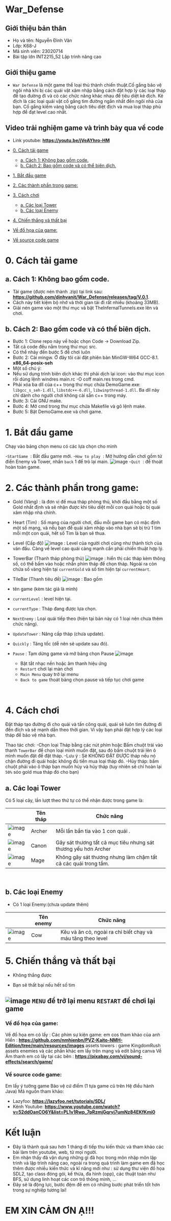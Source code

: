 # War_Defense
## Giới thiệu bản thân
- Họ và tên: Nguyễn Đình Văn
- Lớp: K68-J
- Mã sinh viên: 23020714
- Bài tập lớn INT2215_52 Lập trình nâng cao

## Giới thiệu game
- `War Defense` là một game thể loại thủ thành chiến thuật.Cố gắng bảo vệ ngôi nhà khi bị các quái vật xâm nhập bằng cách đặt hợp lý các loại tháp để tạo đường đi và có các chức năng khác nhau để tiêu diệt kẻ địch. Kẻ địch là các loại quái vật cố gắng tìm đường ngắn nhất đến ngôi nhà của bạn. Cố gắng kiếm vàng bằng cách tiêu diệt địch và mua loại tháp phù hợp để đạt level cao nhất.

## Video trải nghiệm game và trình bày qua về code
- Link youtube: **https://youtu.be/jVeAYhro-HM**

- [0. Cách tải game](#0-cách-tải-game)
  * [a. Cách 1: Không bao gồm code.](#a-cách-1-không-bao-gồm-code)
  * [b. Cách 2: Bao gồm code và có thể biên dịch.](#b-cách-2-bao-gồm-code-và-có-thể-biên-dịch)
- [1.    Bắt đầu game](#1bắt-đầu-game)
- [2.     Các thành phần trong game:](#3-các-thành-phần-trong-game)
- [3.     Cách chơi](#4-cách-chơi)
  * [a.   Các loại Tower](#acác-loại-Tower)
  * [b.   Các loại Enemy](#bcác-loại-Enemy)
- [4. Chiến thắng và thất bại](#5-chiến-thắng-và-thất-bại)
- [Về đồ họa của game:](#về-đồ-họa-của-game)
- [Về source code game](#về-source-code-game)



# 0. Cách tải game
## a. Cách 1: Không bao gồm code.
- Tải game (được nén thành .zip) tại link sau: **https://github.com/dinhvanit/War_Defense/releases/tag/V.0.1**.
- Cách này tiết kiệm bộ nhớ và thời gian tải đi rất nhiều (khoảng 33MB).
- Giải nén game vào một thư mục và bật TheInfernalTunnels.exe lên và chơi.

## b. Cách 2: Bao gồm code và có thể biên dịch.
- Bước 1: Clone repo này về hoặc chọn Code -> Download Zip.
- Tất cả code đều nằm trong thư mục src.
- Có thể nhảy đến bước 5 để chơi luôn
- Bước 2: Cài mingw. Ở đây tôi cài đặt phiên bản MinGW-W64 GCC-8.1. **x86_64-posix-seh**
- Một số chú ý:
- Nếu sử dụng trình biên dịch khác thì phải dịch lại icon: vào thư mục icon rồi dùng lệnh windres main.rc -O coff main.res trong cmd.
- Phải xóa ba dll của c++ trong thư mục chứa DemoGame.exe: `libgcc_s_seh-1.dll`, `libstdc++-6.dll`, `libwinpthread-1.dll`. Ba dll này chỉ dành cho người chơi không cài sẵn c++ trong máy.
- Bước 3: Cài GNU make.
- Bước 4: Mở cmd trong thư mục chứa Makefile và gõ lệnh make.
- Bước 5: Bật DemoGame.exe và chơi game.

# 1.	Bắt đầu game
Chạy vào bảng chọn menu có các lựa chọn cho mình

-`StartGame` ![]() : Bắt đầu game mới.
-`How to play` ![]() : Mở hướng dẫn chơi gồm từ điển Enemy và Tower, nhấn `back` 1[]() để trỏ lại main.
![image](https://raw.githubusercontent.com/dinhvanit/War_Defense/main/assets/images/Howtoplay.png)
-`Quit` ![]() : để thoát hoàn toàn game.

# 2.	 Các thành phần trong game:
-	Gold (Vàng) 
: là đơn vị để mua tháp phòng thủ, khởi đầu bằng một số Gold nhất định và sẽ nhận được khi tiêu diệt mỗi con quái hoặc bị quái xâm nhập nhà chính.
 
 - Heart (Tim) 
 : Số mạng của người chơi, đầu mỗi game bạn có mặc định một số mạng, và nếu bạn để quái xâm nhập vào nhà bạn sẽ bị trừ 1 tim mỗi một con quái, hết số Tim là bạn sẽ thua.

- Level (Cấp độ) ![image](https://raw.githubusercontent.com/dinhvanit/War_Defense/main/assets/images/star.png)
: Level của người chơi cũng như thành tích của ván đấu. Càng về level cao quái càng mạnh cần phải chiến thuật hợp lý.


-	TowerBar (Thanh tháp phòng thủ) ![image](https://raw.githubusercontent.com/dinhvanit/War_Defense/main/assets/images/StatusBar.png)
: hiển thị các tháp kèm thông số, có thể bấm vào hoặc nhấn phím tháp để chọn tháp. Ngoài ra còn chứa số vàng hiện tại `currentGold` và số tim hiện tại `currentHeart`.
 
-	TileBar (Thanh tiêu đề)
![image](https://raw.githubusercontent.com/dinhvanit/War_Defense/main/assets/images/Title.png)
: Bao gồm
- tên game (kèm tác giả là mình)
- `currentLevel` : level hiện tại.
- `currentType` : Tháp đang được lựa chọn.
- `NextEnemy` : Loại quái tiếp theo (hiện tại bản này có 1 loại nên chưa thêm chức năng).
- `UpdateTower` : Nâng cấp tháp (chưa update).
- `Quickly` : Tăng tốc (dễ nên sẽ update sau đó).
- `Pause` : Tạm dừng game và mở bảng chọn Pause
![image](https://raw.githubusercontent.com/dinhvanit/War_Defense/main/assets/images/menu.png)
  - Bật tắt nhạc nền hoặc âm thanh hiệu ứng
  - `Restart` chơi lại màn chơi
  - `Main Menu` quay trở lại menu
  - `Back to game` thoát bảng chọn pause và tiếp tục chơi game


 
# 4.	 Cách chơi
Đặt tháp tạo đường đi cho quái và tấn công quái, quái sẽ luôn tìm đường đi đến đích và sẽ mạnh dần theo thời gian. Vì vậy bạn phải đặt hợp lý các loại tháp để bảo vệ nhà bạn.

Thao tác chơi:
  -Chọn loại Tháp bằng các nút phím hoặc Bấm chuột trái vào thanh `TowerBar` để chọn loại mình muốn đặt, sau đó bấm chuột trái lên ô mình muốn đặt để đặt tháp.
  -Lưu ý : Sẽ KHÔNG ĐẶT ĐƯỢC tháp nếu nó chặn đường đi quái hoặc không đủ tiền mua loại tháp đó.
  -Hủy tháp: bấm chuột phải vào ô tháp bạn muốn hủy và hủy tháp (tuy nhiên sẽ chỉ hoàn lại `50%` sóo gold mua tháp đó cho bạn)

## a.	Các loại Tower
Có 5 loại cây, lần lượt theo thứ tự có thể nhận được trong game là:

||Tên tháp	|Chức năng|
|-|-|-|
|![image](https://raw.githubusercontent.com/dinhvanit/War_Defense/main/assets/images/archer.png)|Archer	|Mỗi lần bắn tia vào 1 con quái .|
|![image](https://raw.githubusercontent.com/dinhvanit/War_Defense/main/assets/images/canon.png)|Canon	|Gây sát thương tất cả mục tiêu nhưng sát thương yếu hơn Archer|
|![image](https://raw.githubusercontent.com/dinhvanit/War_Defense/main/assets/images/mage.png)|Mage	|Không gây sát thương nhưng làm chậm tất cả các quái trong tầm.|

 
## b.	Các loại Enemy
-	Có 1 loại Enemy:(chưa update thêm)

||Tên enemy 	|Chức năng|
|-|-|-|
|![image](https://raw.githubusercontent.com/dinhvanit/War_Defense/main/assets/images/bophai.png)|Cow	|Kêu và ăn cỏ, ngoài ra chỉ biết chạy và máu tăng theo level|

  
# 5. Chiến thắng và thất bại
- Không thắng được 


- Bạn sẽ thất bại nếu hết số tim

![image](https://raw.githubusercontent.com/dinhvanit/War_Defense/main/assets/images/defeatBoard.png)
`MENU` để trở lại menu
`RESTART` để chơi lại game
---
### Về đồ họa của game:
Về đồ họa em có lấy :
  Các phím sự kiện game: em cos tham khảo của anh Hiển : **https://github.com/nmhienbn/PVZ-Kaito-NMH-Edition/tree/main/resources/images**
  assets towers : game KingdomRush
  assets enemies và các phần khác em lấy trên mạng và edit bằng canva
Về Âm thanh em có lấy tại các bên :
**https://pixabay.com/vi/sound-effects/search/game/**
### Về source code game:
Em lấy ý tưởng game Bảo vệ cứ điểm (1 tựa game cũ trên Hệ điều hành Java)
Mã nguồn tham khảo: 
- Lazyfoo: **https://lazyfoo.net/tutorials/SDL/**
- Kênh Youtube: **https://www.youtube.com/watch?v=52ddOanCO6Y&list=PL1v1Rwp_7pRzmjGqrvj7umNz84EKfKmi0**
# Kết luận
- Đây là thành quả sau hơn 1 tháng đi tiếp thu kiến thức và tham khảo các bài làm trên youtube, web, từ mọi người.
- Em nhận thấy đã vận dụng những gì đã học trong môn nhập môn lập trình và lập trình nâng cao, ngoài ra trong quá trình làm game em đã học thêm được nhiều kiến thức và kĩ năng mới như : sử dụng thư viện đồ họa SDL2, tạo class đóng gói, kế thừa, đa hình (opp), các thuật toán như BFS, sử dụng linh hoạt các con trỏ thông minh, ...
- Đây sẽ là động lực, bước đệm để em có những bước phát triển tốt hơn trong sự nghiệp tương lai!

# EM XIN CẢM ƠN Ạ!!!